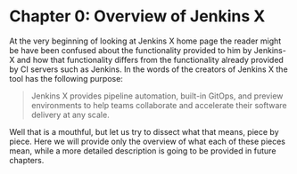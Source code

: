# Chapter 0: Overview of Jenkins X

At the very beginning of looking at Jenkins X home page the reader might be have been confused about the functionality
provided to him by Jenkins-X and how that functionality differs from the functionality already provided by CI servers
such as Jenkins. In the words of the creators of Jenkins X the tool has the following purpose:

> Jenkins X provides pipeline automation, built-in GitOps, and preview environments to help teams collaborate and 
> accelerate their software delivery at any scale.


Well that is a mouthful, but let us try to dissect what that means, piece by piece. Here we will provide only the 
overview of what each of these pieces mean, while a more detailed description is going to be provided in future 
chapters.

